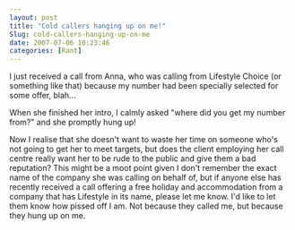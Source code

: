 ```yaml
---
layout: post
title: "Cold callers hanging up on me!"
Slug: cold-callers-hanging-up-on-me
date: 2007-07-06 10:23:46
categories: [Rant]
---
```

I just received a call from Anna, who was calling from Lifestyle Choice (or something like that) because my number had been specially selected for some offer, blah...

When she finished her intro, I calmly asked "where did you get my number from?" and she promptly hung up!

Now I realise that she doesn't want to waste her time on someone who's not going to get her to meet targets, but does the client employing her call centre really want her to be rude to the public and give them a bad reputation? This might be a moot point given I don't remember the exact name of the company she was calling on behalf of, but if anyone else has recently received a call offering a free holiday and accommodation from a company that has Lifestyle in its name, please let me know. I'd like to let them know how pissed off I am. Not because they called me, but because they hung up on me.
